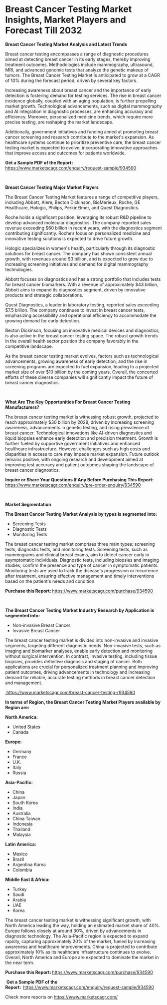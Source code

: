 <p><h1>Breast Cancer Testing Market Insights, Market Players and Forecast Till 2032</h1></p><p><strong>Breast Cancer Testing Market Analysis and Latest Trends</strong></p>
<p><p>Breast cancer testing encompasses a range of diagnostic procedures aimed at detecting breast cancer in its early stages, thereby improving treatment outcomes. Methodologies include mammography, ultrasound, MRI, and advanced genomic tests that analyze the genetic makeup of tumors. The Breast Cancer Testing Market is anticipated to grow at a CAGR of 10% during the forecast period, driven by several key factors.</p><p>Increasing awareness about breast cancer and the importance of early detection is fostering demand for testing services. The rise in breast cancer incidence globally, coupled with an aging population, is further propelling market growth. Technological advancements, such as digital mammography and AI integration in diagnostic processes, are enhancing accuracy and efficiency. Moreover, personalized medicine trends, which require more precise testing, are reshaping the market landscape.</p><p>Additionally, government initiatives and funding aimed at promoting breast cancer screening and research contribute to the market's expansion. As healthcare systems continue to prioritize preventive care, the breast cancer testing market is expected to evolve, incorporating innovative approaches that improve access and outcomes for patients worldwide.</p></p>
<p><strong>Get a Sample PDF of the Report:&nbsp;</strong> <a href="https://www.marketscagr.com/enquiry/request-sample/934590?utm_campaign=2648&utm_medium=2&utm_source=Github&utm_content=ia&utm_term=07032025&utm_id=breast-cancer-testing">https://www.marketscagr.com/enquiry/request-sample/934590</a></p>
<p>&nbsp;</p>
<p><strong>Breast Cancer Testing Major Market Players</strong></p>
<p><p>The Breast Cancer Testing Market features a range of competitive players, including Abbott, Alere, Becton Dickinson, BioMerieux, Roche, GE Healthcare, Hologic, Philips, PerkinElmer, and Quest Diagnostics. </p><p>Roche holds a significant position, leveraging its robust R&D pipeline to develop advanced molecular diagnostics. The company reported sales revenue exceeding $60 billion in recent years, with the diagnostics segment contributing significantly. Roche’s focus on personalized medicine and innovative testing solutions is expected to drive future growth.</p><p>Hologic specializes in women's health, particularly through its diagnostic solutions for breast cancer. The company has shown consistent annual growth, with revenues around $3 billion, and is expected to grow due to increasing screening initiatives and demand for digital mammography technologies. </p><p>Abbott focuses on diagnostics and has a strong portfolio that includes tests for breast cancer biomarkers. With a revenue of approximately $43 billion, Abbott aims to expand its diagnostics segment, driven by innovative products and strategic collaborations.</p><p>Quest Diagnostics, a leader in laboratory testing, reported sales exceeding $7.5 billion. The company continues to invest in breast cancer tests, emphasizing accessibility and operational efficiency to accommodate the growing demand for early detection.</p><p>Becton Dickinson, focusing on innovative medical devices and diagnostics, is also active in the breast cancer testing space. The robust growth trends in the overall health sector position the company favorably in the competitive landscape.</p><p>As the breast cancer testing market evolves, factors such as technological advancements, growing awareness of early detection, and the rise in screening programs are expected to fuel expansion, leading to a projected market size of over $10 billion by the coming years. Overall, the concerted efforts of these diverse companies will significantly impact the future of breast cancer diagnostics.</p></p>
<p>&nbsp;</p>
<p><strong>What Are The Key Opportunities For Breast Cancer Testing Manufacturers?</strong></p>
<p><p>The breast cancer testing market is witnessing robust growth, projected to reach approximately $30 billion by 2028, driven by increasing screening awareness, advancements in genetic testing, and rising prevalence of breast cancer. Technological innovations like AI-driven diagnostics and liquid biopsies enhance early detection and precision treatment. Growth is further fueled by supportive government initiatives and enhanced healthcare infrastructure. However, challenges such as high costs and disparities in access to care may impede market expansion. Future outlook remains positive, with ongoing research and development aimed at improving test accuracy and patient outcomes shaping the landscape of breast cancer diagnostics.</p></p>
<p><strong>Inquire or Share Your Questions If Any Before Purchasing This Report:</strong> <a href="https://www.marketscagr.com/enquiry/pre-order-enquiry/934590?utm_campaign=2648&utm_medium=2&utm_source=Github&utm_content=ia&utm_term=07032025&utm_id=breast-cancer-testing">https://www.marketscagr.com/enquiry/pre-order-enquiry/934590</a></p>
<p>&nbsp;</p>
<p><strong>Market Segmentation</strong></p>
<p><strong>The Breast Cancer Testing Market Analysis by types is segmented into:</strong></p>
<p><ul><li>Screening Tests</li><li>Diagnostic Tests</li><li>Monitoring Tests</li></ul></p>
<p><p>The breast cancer testing market comprises three main types: screening tests, diagnostic tests, and monitoring tests. Screening tests, such as mammograms and clinical breast exams, aim to detect cancer early in asymptomatic individuals. Diagnostic tests, including biopsies and imaging studies, confirm the presence and type of cancer in symptomatic patients. Monitoring tests are used to track the disease's progression or recurrence after treatment, ensuring effective management and timely interventions based on the patient's needs and condition.</p></p>
<p><strong>Purchase this Report:&nbsp;</strong><a href="https://www.marketscagr.com/purchase/934590?utm_campaign=2648&utm_medium=2&utm_source=Github&utm_content=ia&utm_term=07032025&utm_id=breast-cancer-testing">https://www.marketscagr.com/purchase/934590</a></p>
<p>&nbsp;</p>
<p><strong>The Breast Cancer Testing Market Industry Research by Application is segmented into:</strong></p>
<p><ul><li>Non-invasive Breast Cancer</li><li>Invasive Breast Cancer</li></ul></p>
<p><p>The breast cancer testing market is divided into non-invasive and invasive segments, targeting different diagnostic needs. Non-invasive tests, such as imaging and biomarker analyses, enable early detection and monitoring without surgical intervention. In contrast, invasive testing, including tissue biopsies, provides definitive diagnosis and staging of cancer. Both applications are crucial for personalized treatment planning and improving patient outcomes, driving advancements in technology and increasing demand for reliable, accurate testing methods in breast cancer detection and management.</p></p>
<p><a href="https://www.marketscagr.com/breast-cancer-testing-r934590?utm_campaign=2648&utm_medium=2&utm_source=Github&utm_content=ia&utm_term=07032025&utm_id=breast-cancer-testing">&nbsp;https://www.marketscagr.com/breast-cancer-testing-r934590</a></p>
<p><strong>In terms of Region, the Breast Cancer Testing Market Players available by Region are:</strong></p>
<p>
    <p> <strong> North America: </strong>
        <ul>
            <li>United States</li>
            <li>Canada</li>
        </ul>
        </p> 
    <p> <strong> Europe: </strong>
        <ul>
            <li>Germany</li>
            <li>France</li>
            <li>U.K.</li>
            <li>Italy</li>
            <li>Russia</li>
        </ul>
        </p> 
    <p> <strong> Asia-Pacific: </strong>
        <ul>
            <li>China</li>
            <li>Japan</li>
            <li>South Korea</li>
            <li>India</li>
            <li>Australia</li>
            <li>China Taiwan</li>
            <li>Indonesia</li>
            <li>Thailand</li>
            <li>Malaysia</li>
        </ul>
        </p> 
    <p> <strong> Latin America: </strong>
        <ul>
            <li>Mexico</li>
            <li>Brazil</li>
            <li>Argentina Korea</li>
            <li>Colombia</li>
        </ul>
        </p> 
    <p> <strong> Middle East & Africa: </strong>
        <ul>
            <li>Turkey</li>
            <li>Saudi</li>
            <li>Arabia</li>
            <li>UAE</li>
            <li>Korea</li>
        </ul>
    </p>
    </p>
<p><p>The breast cancer testing market is witnessing significant growth, with North America leading the way, holding an estimated market share of 40%. Europe follows closely at around 30%, driven by advancements in diagnostic technology. The Asia-Pacific region is expected to expand rapidly, capturing approximately 20% of the market, fueled by increasing awareness and healthcare improvements. China is projected to contribute approximately 10% as its healthcare infrastructure continues to evolve. Overall, North America and Europe are expected to dominate the market in the near term.</p></p>
<p><strong>Purchase this Report: </strong><a href="https://www.marketscagr.com/purchase/934590?utm_campaign=2648&utm_medium=2&utm_source=Github&utm_content=ia&utm_term=07032025&utm_id=breast-cancer-testing">https://www.marketscagr.com/purchase/934590</a></p>
<p>&nbsp;<strong>Get a Sample PDF of the Report:&nbsp;&nbsp;</strong><a href="https://www.marketscagr.com/enquiry/request-sample/934590?utm_campaign=2648&utm_medium=2&utm_source=Github&utm_content=ia&utm_term=07032025&utm_id=breast-cancer-testing">https://www.marketscagr.com/enquiry/request-sample/934590</a></p>
<p><strong></strong></p>
<p>Check more reports on <a href="https://www.marketscagr.com/?utm_campaign=2648&utm_medium=2&utm_source=Github&utm_content=ia&utm_term=07032025&utm_id=breast-cancer-testing">https://www.marketscagr.com/</a></p>